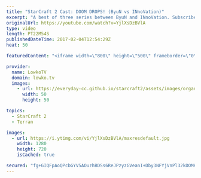 ```yaml
---
title: "StarCraft 2 Cast: DOOM DROPS! (ByuN vs INnoVation)"
excerpt: "A best of three series between ByuN and INnoVation. Subscribe for more videos: http://lowko.tv/youtube More StarCraft 2 Casts: https://goo.gl/t6g7aW  In this series of Terran versus Terran we watch two of the best players when it comes to the match-up in all of StarCraft 2. Both INnoVation and ByuN are"
originalUrl: https://youtube.com/watch?v=YjlXsDzBVlA
type: video
length: PT22M54S
publishedDateTime: 2017-02-04T12:54:29Z
heat: 50

featuredContent: "<iframe width=\"800\" height=\"500\" frameborder=\"0\" src=\"https://www.youtube.com/embed/YjlXsDzBVlA\" allow=\"accelerometer; autoplay; encrypted-media; gyroscope; picture-in-picture\" allowfullscreen></iframe>"

provider:
  name: LowkoTV
  domain: lowko.tv
  images:
    - url: https://everyday-cc.github.io/starcraft2/assets/images/organizations/lowko.tv-50x50.jpg
      width: 50
      height: 50

topics:
  - StarCraft 2
  - Terran

images:
  - url: https://i.ytimg.com/vi/YjlXsDzBVlA/maxresdefault.jpg
    width: 1280
    height: 720
    isCached: true

secured: "fg+GIQFpAoQPcbGYV5AOuzhBDSs6ReJPzyzGVeanI+Dby3NFYjVnPl32kDOMKlFORpnvEQpG6knXBb5diTew96AlJcgCsi7wX91XtSMMXTafIpQooHw6OEhlpJUORD3BDkcNbumhD9gvhwOYA8CeMppcGFuDhphfkoW9S035IyBRRMcCL7sv1yyQmpklhD6/xPSn1H9EDaO6fEZzcQuZ8j1T85wV5qxzx7LDuTCIJao+MHU7qz2eCvux4hlAJrnTIvIDnQPnoDfqsL9Lv+JSGlKqiskBzOFZN5MkuhpE8aswPF57uvSK6At349TAjknRSirGmC/jefjll4deyH0VycUCdXSOtG37krxQuz8QbzGWkVwKjGVT/4ZzzOdaHURRpfd4yRQmX7X9WJERg8wn/Vp7HUh3HUUQKiEq1VijYVPPnuBMbzQIpHPuJk7Fcyoa;+aCYXG4tOxuf9ogERZXIIw=="
---
```


